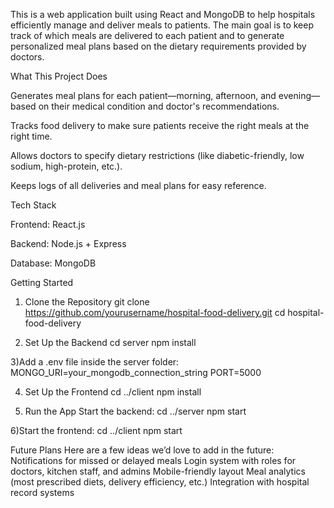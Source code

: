 This is a web application built using React and MongoDB to help hospitals efficiently manage and deliver meals to patients. The main goal is to keep track of which meals are delivered to each patient and to generate personalized meal plans based on the dietary requirements provided by doctors.

What This Project Does

Generates meal plans for each patient—morning, afternoon, and evening—based on their medical condition and doctor's recommendations.

Tracks food delivery to make sure patients receive the right meals at the right time.

Allows doctors to specify dietary restrictions (like diabetic-friendly, low sodium, high-protein, etc.).

Keeps logs of all deliveries and meal plans for easy reference.

Tech Stack

Frontend: React.js

Backend: Node.js + Express

Database: MongoDB

Getting Started

1. Clone the Repository
git clone https://github.com/yourusername/hospital-food-delivery.git
cd hospital-food-delivery

2. Set Up the Backend
cd server
npm install

3)Add a .env file inside the server folder:
MONGO_URI=your_mongodb_connection_string
PORT=5000

4) Set Up the Frontend
cd ../client
npm install

5) Run the App
Start the backend:
cd ../server
npm start

6)Start the frontend:
cd ../client
npm start

Future Plans
Here are a few ideas we’d love to add in the future:
Notifications for missed or delayed meals
Login system with roles for doctors, kitchen staff, and admins
Mobile-friendly layout
Meal analytics (most prescribed diets, delivery efficiency, etc.)
Integration with hospital record systems
